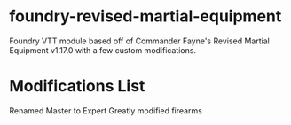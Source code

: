 # foundry-revised-martial-equipment
 
Foundry VTT module based off of Commander Fayne's Revised Martial Equipment v1.17.0 with a few custom modifications.

# Modifications List

Renamed Master to Expert
Greatly modified firearms